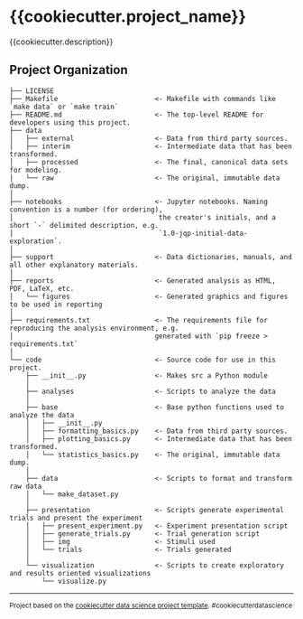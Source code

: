 {{cookiecutter.project_name}}
==============================

{{cookiecutter.description}}

Project Organization
------------

    ├── LICENSE
    ├── Makefile           				<- Makefile with commands like `make data` or `make train`
    ├── README.md          				<- The top-level README for developers using this project.
    ├── data                                                                    
    │   ├── external       				<- Data from third party sources.                   
    │   ├── interim        				<- Intermediate data that has been transformed.     
    │   ├── processed      				<- The final, canonical data sets for modeling.     
    │   └── raw            				<- The original, immutable data dump.               
    │                                                                           
    ├── notebooks          				<- Jupyter notebooks. Naming convention is a number (for ordering),
    │                      	  			 the creator's initials, and a short `-` delimited description, e.g.
    │                      	  			 `1.0-jqp-initial-data-exploration`.              
    │                                                                           
    ├── support            				<- Data dictionaries, manuals, and all other explanatory materials.
    │                                                                           
    ├── reports            				<- Generated analysis as HTML, PDF, LaTeX, etc.     
    │   └── figures        				<- Generated graphics and figures to be used in reporting
    │                                                                           
    ├── requirements.txt   				<- The requirements file for reproducing the analysis environment, e.g.
    │                      	   			generated with `pip freeze > requirements.txt`   
    │                                                                           
    └── code               				<- Source code for use in this project.            
        ├── __init__.py    				<- Makes src a Python module                        
    	│                                                                           
        ├── analyses       				<- Scripts to analyze the data                      
        │                                                                       
        ├── base        			   	<- Base python functions used to analyze the data   
        │   ├── __init__.py
	    │   ├── formatting_basics.py    <- Data from third party sources.
	    │   ├── plotting_basics.py      <- Intermediate data that has been transformed.
	    │   └── statistics_basics.py    <- The original, immutable data dump.
        │
        ├── data       					<- Scripts to format and transform raw data
        │   └── make_dataset.py
        │
        ├── presentation         		<- Scripts generate experimental trials and present the experiment
        │   ├── present_experiment.py	<- Experiment presentation script
	    │   ├── generate_trials.py		<- Trial generation script
	    │   ├── img      				<- Stimuli used
	    │   └── trials    				<- Trials generated
        │
        └── visualization  				<- Scripts to create exploratory and results oriented visualizations
            └── visualize.py
    


--------

<p><small>Project based on the <a target="_blank" href="https://drivendata.github.io/cookiecutter-data-science/">cookiecutter data science project template</a>. #cookiecutterdatascience</small></p>
